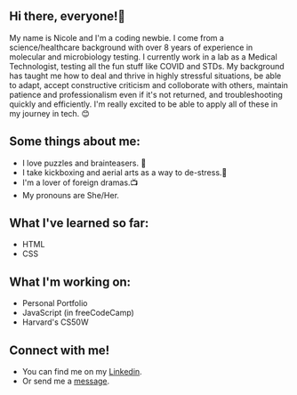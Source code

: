 ## Hi there, everyone!👋

My name is Nicole and I'm a coding newbie. I come from a science/healthcare background with over 8 years of experience in molecular and microbiology testing. I currently work in a lab as a Medical Technologist, testing all the fun stuff like COVID and STDs. My background has taught me how to deal and thrive in highly stressful situations, be able to adapt, accept constructive criticism and colloborate with others, maintain patience and professionalism even if it's not returned, and troubleshooting quickly and efficiently. I'm really excited to be able to apply all of these in my journey in tech. 😊

## Some things about me: 
- I love puzzles and brainteasers. 🧩
- I take kickboxing and aerial arts as a way to de-stress.🥊
- I'm a lover of foreign dramas.📺
- My pronouns are She/Her.

## What I've learned so far:
- HTML
- CSS

## What I'm working on:
 - Personal Portfolio
 - JavaScript (in freeCodeCamp)
 - Harvard's CS50W

## Connect with me!
 - You can find me on my [Linkedin](https://www.linkedin.com/in/nicole-payne-60615343/).
 - Or send me a [message](mailto:nicole1rock@gmail.com).

<!--
**Npcodes1/Npcodes1** is a ✨ _special_ ✨ repository because its `README.md` (this file) appears on your GitHub profile.

-->
